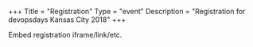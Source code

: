 +++
Title = "Registration"
Type = "event"
Description = "Registration for devopsdays Kansas City 2018"
+++

<div style="width:100%; text-align:left;">

Embed registration iframe/link/etc.
</div></div>
</div>
